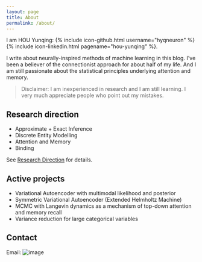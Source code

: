 ```yaml
---
layout: page
title: About
permalink: /about/
---
```


I am HOU Yunqing:
{% include icon-github.html username="hyqneuron" %} {% include icon-linkedin.html pagename="hou-yunqing" %}. 

I write about neurally-inspired methods of machine learning in this blog. I've been a believer of the connectionist
approach for about half of my life. And I am still passionate about the statistical principles underlying attention and
memory. 

> Disclaimer: I am inexperienced in research and I am still learning. I very much appreciate people who point out my
> mistakes.

## Research direction

* Approximate + Exact Inference
* Discrete Entity Modelling
* Attention and Memory
* Binding

See [Research Direction](/direction) for details.

## Active projects

* Variational Autoencoder with multimodal likelihood and posterior
* Symmetric Variational Autoencoder (Extended Helmholtz Machine)
* MCMC with Langevin dynamics as a mechanism of top-down attention and memory recall
* Variance reduction for large categorical variables

## Contact

Email: ![image](http://www.text2image.com/user_images/text2image_D21289_20170715_163519.png)

